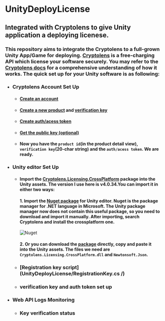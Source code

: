 # UnityDeployLicense
## Integrated with Cryptolens to give Unity application a deploying licenese.

### This repository aims to integrate the Cryptolens to a full-grown Unity App/Game for deploying. [Cryptolens](https://cryptolens.io/) is a free-charging API which license your software securely. You may refer to the [Cryptolens docs](https://help.cryptolens.io/basics/index) for a comprehensive understanding of how it works. The quick set up for your Unity software is as following:

- ### Cryptolens Account Set Up
  - #### [Create an account](https://help.cryptolens.io/getting-started/create-account)
  - #### [Create a new product](https://help.cryptolens.io/getting-started/new-product) and [verification key](https://help.cryptolens.io/getting-started/create-license)
  - #### [Create auth/acess token](https://help.cryptolens.io/getting-started/access-token)
  - #### [Get the public key (optional)](https://help.cryptolens.io/getting-started/pubkey)
  - #### Now you have the `product id`(in the product detail view), `verification key`(20-char string) and the `auth/acess token`. We are ready.
  
- ### Unity editor Set Up
  - #### Import the [Cryptolens.Licensing.CrossPlatform](https://github.com/Cryptolens/cryptolens-dotnet/releases/tag/v4.0.34) package into the Unity assets. The version I use here is v4.0.34.You can import it in either two ways:
    #### 1. Import the [Nuget package](https://github.com/GlitchEnzo/NuGetForUnity/releases) for Unity editor. Nuget is the package manager for .NET language in Microsoft. The Unity package manager now does not contain this useful package, so you need to download and import it manually. After importing, search Cryptolens and install the crossplatform one.
    ![Nuget](https://user-images.githubusercontent.com/46734495/124692720-a673a680-df10-11eb-8bf9-0c050a849e1c.PNG)
    
    #### 2. Or you can download the [package](https://github.com/Cryptolens/cryptolens-dotnet/releases) directly, copy and paste it into the Unity assets. The files we need are `Cryptolens.Licensing.CrossPlatform.dll` and `Newtonsoft.Json`.

  - ### [Registration key script](UnityDeployLicense/RegistrationKey.cs /)
  - ### verification key and auth token set up
  
- ### Web API Logs Monitoring
  - ### Key verification status

